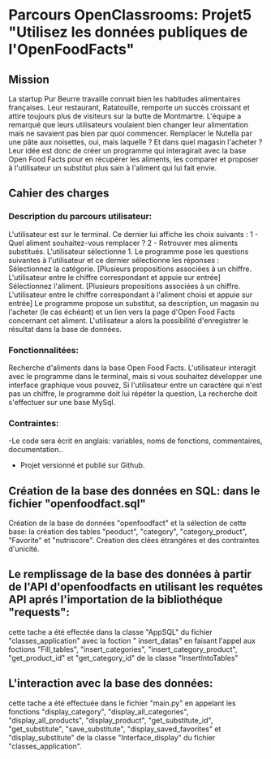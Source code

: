 # Parcours OpenClassrooms: Projet5 "Utilisez les données publiques de l'OpenFoodFacts"

## Mission

La startup Pur Beurre travaille connait bien les habitudes alimentaires françaises. Leur restaurant, Ratatouille, remporte un succès croissant et attire toujours plus de visiteurs sur la butte de Montmartre.
L'équipe a remarqué que leurs utilisateurs voulaient bien changer leur alimentation mais ne savaient pas bien par quoi commencer. Remplacer le Nutella par une pâte aux noisettes, oui, mais laquelle ? Et dans quel magasin l'acheter ? Leur idée est donc de créer un programme qui interagirait avec la base Open Food Facts pour en récupérer les aliments, les comparer et proposer à l'utilisateur un substitut plus sain à l'aliment qui lui fait envie.

## Cahier des charges

### Description du parcours utilisateur:

L'utilisateur est sur le terminal. Ce dernier lui affiche les choix suivants :
1 - Quel aliment souhaitez-vous remplacer ?
2 - Retrouver mes aliments substitués.
L'utilisateur sélectionne 1. Le programme pose les questions suivantes à l'utilisateur et ce dernier sélectionne les réponses :
Sélectionnez la catégorie. [Plusieurs propositions associées à un chiffre. L'utilisateur entre le chiffre correspondant et appuie sur entrée]
Sélectionnez l'aliment. [Plusieurs propositions associées à un chiffre. L'utilisateur entre le chiffre correspondant à l'aliment choisi et appuie sur entrée]
Le programme propose un substitut, sa description, un magasin ou l'acheter (le cas échéant) et un lien vers la page d'Open Food Facts concernant cet aliment.
L'utilisateur a alors la possibilité d'enregistrer le résultat dans la base de données.

### Fonctionnalitées:

Recherche d'aliments dans la base Open Food Facts.
L'utilisateur interagit avec le programme dans le terminal, mais si vous souhaitez développer une interface graphique vous pouvez,
Si l'utilisateur entre un caractère qui n'est pas un chiffre, le programme doit lui répéter la question,
La recherche doit s'effectuer sur une base MySql.

### Contraintes:

-Le code sera écrit en anglais: variables, noms de fonctions, commentaires, documentation..
- Projet versionné et publié sur Github.

## Création de la base des données en SQL: dans le fichier "openfoodfact.sql"

Création de la base de données "openfoodfact" et la sélection de cette base: la création des tables "peoduct", "category", "category_product", "Favorite" et "nutriscore".
Création des clées étrangéres et des contraintes d'unicité.

## Le remplissage de la base des données à partir de l'API d'openfoodfacts en utilisant les requétes API aprés l'importation de la bibliothéque "requests":
cette tache a été effectée dans la classe "AppSQL" du fichier "classes_application" avec la foction " insert_datas" en faisant l'appel aux foctions "Fill_tables", "insert_categories", "insert_category_product", 
"get_product_id" et "get_category_id" de la classe "InsertIntoTables"

## L'interaction avec la base des données: 
cette tache a été effectuée dans le fichier "main.py" en appelant les fonctions "display_category", "display_all_categories", "display_all_products", "display_product", "get_substitute_id", "get_substitute", "save_substitute", "display_saved_favorites" et "display_substitute" de la classe "Interface_display" du fichier "classes_application".

## 
